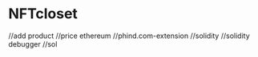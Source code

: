 # NFTcloset

//add product
//price ethereum
//phind.com-extension
//solidity
//solidity debugger
//sol
